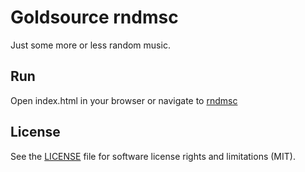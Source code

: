 # Goldsource rndmsc
Just some more or less random music.

## Run
Open index.html in your browser or navigate to [rndmsc](https://rnd7.github.io/rndmsc/)

## License

See the [LICENSE](LICENSE.md) file for software license rights and limitations (MIT).
